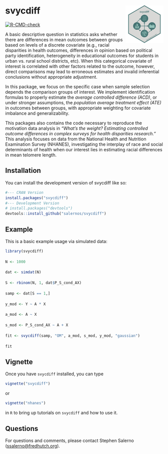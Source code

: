 
<!-- README.md is generated from README.Rmd. Please edit that file -->

# svycdiff <img src="man/figures/logo.png" align="right" height="120" alt="" />

<!-- badges: start -->

[![R-CMD-check](https://github.com/salernos/svycdiff/actions/workflows/R-CMD-check.yaml/badge.svg)](https://github.com/salernos/svycdiff/actions/workflows/R-CMD-check.yaml)
<!-- badges: end -->

A basic descriptive question in statistics asks whether there are
differences in mean outcomes between groups based on levels of a
discrete covariate (e.g., racial disparities in health outcomes,
differences in opinion based on political party identification,
heterogeneity in educational outcomes for students in urban vs. rural
school districts, etc). When this categorical covariate of interest is
correlated with other factors related to the outcome, however, direct
comparisons may lead to erroneous estimates and invalid inferential
conclusions without appropriate adjustment.

In this package, we focus on the specific case when sample selection
depends the comparison groups of interest. We implement identification
formulas to properly estimate the *average controlled difference (ACD)*,
or under stronger assumptions, the *population average treatment effect
(ATE)* in outcomes between groups, with appropriate weighting for
covariate imbalance and generalizability.

This packages also contains the code necessary to reproduce the
motivation data analysis in *“What’s the weight? Estimating controlled
outcome differences in complex surveys for health disparities
research.”* This analysis focuses on data from the National Health and
Nutrition Examination Survey (NHANES), investigating the interplay of
race and social determinants of health when our interest lies in
estimating racial differences in mean telomere length.

## Installation

You can install the development version of svycdiff like so:

``` r
#--- CRAN Version
install.packages("svycdiff")
#--- Development Version
# install.packages("devtools")
devtools::install_github("salernos/svycdiff")
```

## Example

This is a basic example usage via simulated data:

``` r
library(svycdiff)

N <- 1000

dat <- simdat(N)

S <- rbinom(N, 1, dat$P_S_cond_AX)

samp <- dat[S == 1,]

y_mod <- Y ~ A * X

a_mod <- A ~ X

s_mod <- P_S_cond_AX ~ A + X

fit <- svycdiff(samp, "OM", a_mod, s_mod, y_mod, "gaussian")

fit
```

## Vignette

Once you have `svycdiff` installed, you can type

``` r
vignette("svycdiff")
```

or

``` r
vignette("nhanes")
```

in `R` to bring up tutorials on `svycdiff` and how to use it.

## Questions

For questions and comments, please contact Stephen Salerno
(<ssalerno@fredhutch.org>).
